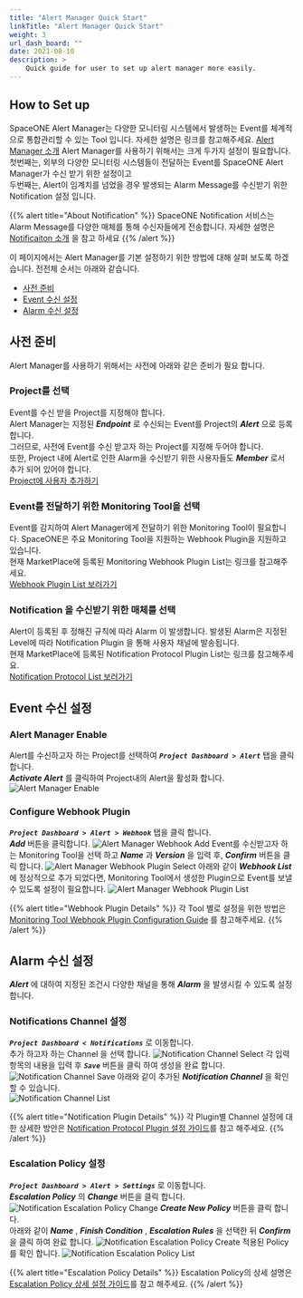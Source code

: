 ```yaml
---
title: "Alert Manager Quick Start"
linkTitle: "Alert Manager Quick Start"
weight: 3
url_dash_board: ""
date: 2021-08-10
description: >
    Quick guide for user to set up alert manager more easily.
---
```


## How to Set up
SpaceONE Alert Manager는 다양한 모니터링 시스템에서 발생하는 Event를 체계적으로 통합관리할 수 있는 Tool 입니다. 자세한 설명은 링크를 참고해주세요.
[Alert Manager 소개](/docs/guides/alert_manager/)
Alert Manager를 사용하기 위해서는 크게 두가지 설정이 필요합니다.<br>
첫번째는, 외부의 다양한 모니터링 시스템들이 전달하는 Event를 SpaceONE Alert Manager가 수신 받기 위한 설정이고<br>
두번째는, Alert이 임계치를 넘었을 경우 발생되는 Alarm Message를 수신받기 위한 Notification 설정 입니다.

{{% alert title="About Notification" %}}
SpaceONE Notification 서비스는 Alarm Message를 다양한 매체를 통해 수신자들에게 전송합니다. 자세한 설명은 [Notificaiton 소개](/docs/guides/alert_manager/notification/) 을 참고 하세요
{{% /alert %}}

이 페이지에서는 Alert Manager를 기본 설정하기 위한 방법에 대해 살펴 보도록 하겠습니다. 전전체 순서는 아래와 같습니다.
* [사전 준비](#사전-준비)
* [Event 수신 설정](#event-수신-설정)
* [Alarm 수신 설정](#alarm-수신-설정)

## 사전 준비
Alert Manager를 사용하기 위해서는 사전에 아래와 같은 준비가 필요 합니다.

### Project를 선택
Event를 수신 받을 Project를 지정해야 합니다.<br>
Alert Manager는 지정된 _**Endpoint**_ 로 수신되는 Event를 Project의 _**Alert**_ 으로 등록 합니다.<br>
그러므로, 사전에 Event를 수신 받고자 하는 Project를 지정해 두어야 합니다.<br>
또한, Project 내에 Alert로 인한 Alarm을 수신받기 위한 사용자들도 _**Member**_ 로서 추가 되어 있어야 합니다.<br>
[Project에 사용자 추가하기](/docs/guides/project/project_management/#add-member)

### Event를 전달하기 위한 Monitoring Tool을 선택
Event를 감지하여 Alert Manager에게 전달하기 위한 Monitoring Tool이 필요합니다. SpaceONE은 주요 Monitoring Tool을 지원하는 Webhook Plugin을 지원하고 있습니다.<br>
현재 MarketPlace에 등록된 Monitoring Webhook Plugin List는 링크를 참고해주세요.<br>
[Webhook Plugin List 보러가기](/docs/introduction/integrations/#webhook)


### Notification 을 수신받기 위한 매체를 선택
Alert이 등록된 후 정해진 규칙에 따라 Alarm 이 발생합니다. 발생된 Alarm은 지정된 Level에 따라 Notification Plugin 을 통해 사용자 채널에 발송됩니다.<br>
현재 MarketPlace에 등록된 Notification Protocol Plugin List는 링크를 참고해주세요.<br>
[Notification Protocol List 보러가기](/docs/introduction/integrations/#notification)

## Event 수신 설정

### Alert Manager Enable
Alert를 수신하고자 하는 Project를 선택하여 _**`Project Dashboard > Alert`**_ 탭을 클릭 합니다.<br>
_**Activate Alert**_ 를 클릭하여 Project내의 Alert을 활성화 합니다.
![Alert Manager Enable](/docs/guides/getting_started/alert_manager_img/alert_manager_img_01.png)

### Configure Webhook Plugin
_**`Project Dashboard > Alert > Webhook`**_ 탭을 클릭 합니다.<br>
_**Add**_ 버튼을 클릭합니다.
![Alert Manager Webhook Add](/docs/guides/getting_started/alert_manager_img/alert_manager_img_02.png)
Event를 수신받고자 하는 Monitoring Tool을 선택 하고 _**Name**_ 과 _**Version**_ 을 입력 후, _**Confirm**_ 버튼을 클릭 합니다.
![Alert Manager Webhook Plugin Select](/docs/guides/getting_started/alert_manager_img/alert_manager_img_03.png)
아래와 같이 _**Webhook List**_ 에 정상적으로 추가 되었다면, Monitoring Tool에서 생성한 Plugin으로 Event를 보낼 수 있도록 설정이 필요합니다.
![Alert Manager Webhook Plugin List](/docs/guides/getting_started/alert_manager_img/alert_manager_img_06.png)

{{% alert title="Webhook Plugin Details" %}}
각 Tool 별로 설정을 위한 방법은 [Monitoring Tool Webhook Plugin Configuration Guide](/docs/guides/alert_manager/webhook_settings/) 를 참고해주세요.
{{% /alert %}}



## Alarm 수신 설정
_**Alert**_ 에 대하여 지정된 조건시 다양한 채널을 통해 _**Alarm**_ 을 발생시킬 수 있도록 설정 합니다.

### Notifications Channel 설정
_**`Project Dashboard < Notifications`**_ 로 이동합니다.<br>
추가 하고자 하는 Channel 을 선택 합니다.
![Notification Channel Select](/docs/guides/getting_started/alert_manager_img/alert_manager_img_05.png)
각 입력 항목의 내용을 입력 후 _**`Save`**_ 버튼을 클릭 하여 생성을 완료 합니다.
![Notification Channel Save](/docs/guides/getting_started/alert_manager_img/alert_manager_img_07.png)
아래와 같이 추가된 _**Notification Channel**_ 을 확인할 수 있습니다.  
![Notification Channel List](/docs/guides/getting_started/alert_manager_img/alert_manager_img_08.png)

{{% alert title="Notification Plugin Details" %}}
각 Plugin별 Channel 설정에 대한 상세한 방안은 [Notification Protocol Plugin 설정 가이드](/docs/guides/alert_manager/notification/protocol_settings/)를 참고 해주세요.
{{% /alert %}}

### Escalation Policy 설정
_**`Project Dashboard > Alert > Settings`**_ 로 이동합니다.<br>
_**Escalation Policy**_ 의 _**Change**_ 버튼을 클릭 합니다.
![Notification Escalation Policy Change](/docs/guides/getting_started/alert_manager_img/alert_manager_img_04.png)
_**Create New Policy**_ 버튼을 클릭 합니다.<br>
아래와 같이 _**Name**_ , _**Finish Condition**_ , _**Escalation Rules**_ 을 선택한 뒤 _**Confirm**_ 을 클릭 하여 완료 합니다.
![Notification Escalation Policy Create](/docs/guides/getting_started/alert_manager_img/alert_manager_img_09.png)
적용된 Policy를 확인 합니다.
![Notification Escalation Policy List](/docs/guides/getting_started/alert_manager_img/alert_manager_img_10.png)

{{% alert title="Escalation Policy Details" %}}
Escalation Policy의 상세 설명은  [Escalation Policy 상세 설정 가이드](/docs/guides/alert_manager/escalation_policy/)를 참고 해주세요.
{{% /alert %}}
